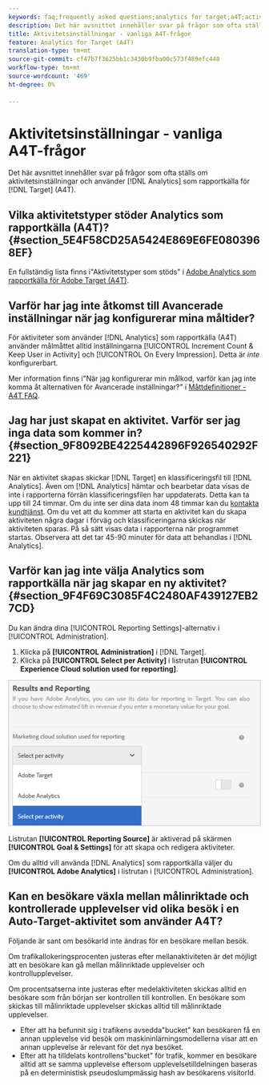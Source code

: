 ```yaml
---
keywords: faq;frequently asked questions;analytics for target;a4T;activity setup
description: Det här avsnittet innehåller svar på frågor som ofta ställs om aktivitetsinställningar och hur Analytics används som rapportkälla för Target (A4T).
title: Aktivitetsinställningar - vanliga A4T-frågor
feature: Analytics for Target (A4T)
translation-type: tm+mt
source-git-commit: cf47b7f3625bb1c3430b9fba00c573f489efc448
workflow-type: tm+mt
source-wordcount: '469'
ht-degree: 0%

---
```



# Aktivitetsinställningar - vanliga A4T-frågor

Det här avsnittet innehåller svar på frågor som ofta ställs om aktivitetsinställningar och använder [!DNL Analytics] som rapportkälla för [!DNL Target] (A4T).

## Vilka aktivitetstyper stöder Analytics som rapportkälla (A4T)? {#section_5E4F58CD25A5424E869E6FE0803968EF}

En fullständig lista finns i&quot;Aktivitetstyper som stöds&quot; i [Adobe Analytics som rapportkälla för Adobe Target (A4T)](/help/c-integrating-target-with-mac/a4t/a4t.md#concept_7540C8C04259434AB6EE33B09F47A1DE).

## Varför har jag inte åtkomst till Avancerade inställningar när jag konfigurerar mina måltider?

För aktiviteter som använder [!DNL Analytics] som rapportkälla (A4T) använder målmåttet alltid inställningarna [!UICONTROL Increment Count & Keep User in Activity] och [!UICONTROL On Every Impression]. Detta är *inte* konfigurerbart.

Mer information finns i&quot;När jag konfigurerar min målkod, varför kan jag inte komma åt alternativen för Avancerade inställningar?&quot; i [Måttdefinitioner - A4T FAQ](/help/c-integrating-target-with-mac/a4t/r-a4t-faq/a4t-faq-metric-definition.md).

## Jag har just skapat en aktivitet. Varför ser jag inga data som kommer in? {#section_9F8092BE4225442896F926540292F221}

När en aktivitet skapas skickar [!DNL Target] en klassificeringsfil till [!DNL Analytics]. Även om [!DNL Analytics] hämtar och bearbetar data visas de inte i rapporterna förrän klassificeringsfilen har uppdaterats. Detta kan ta upp till 24 timmar. Om du inte ser dina data inom 48 timmar kan du [kontakta kundtjänst](/help/cmp-resources-and-contact-information.md#reference_ACA3391A00EF467B87930A450050077C). Om du vet att du kommer att starta en aktivitet kan du skapa aktiviteten några dagar i förväg och klassificeringarna skickas när aktiviteten sparas. På så sätt visas data i rapporterna när programmet startas. Observera att det tar 45-90 minuter för data att behandlas i [!DNL Analytics].

## Varför kan jag inte välja Analytics som rapportkälla när jag skapar en ny aktivitet? {#section_9F4F69C3085F4C2480AF439127EB27CD}

Du kan ändra dina [!UICONTROL Reporting Settings]-alternativ i [!UICONTROL Administration].

1. Klicka på **[!UICONTROL Administration]** i [!DNL Target].
1. Klicka på **[!UICONTROL Select per Activity]** i listrutan **[!UICONTROL Experience Cloud solution used for reporting]**.

![](assets/select-per-activity.png)

Listrutan **[!UICONTROL Reporting Source]** är aktiverad på skärmen **[!UICONTROL Goal & Settings]** för att skapa och redigera aktiviteter.

Om du alltid vill använda [!DNL Analytics] som rapportkälla väljer du **[!UICONTROL Adobe Analytics]** i listrutan i [!UICONTROL Administration].

## Kan en besökare växla mellan målinriktade och kontrollerade upplevelser vid olika besök i en Auto-Target-aktivitet som använder A4T?

Följande är sant om besökarId inte ändras för en besökare mellan besök.

Om trafikallokeringsprocenten justeras efter mellanaktiviteten är det möjligt att en besökare kan gå mellan målinriktade upplevelser och kontrollupplevelser.

Om procentsatserna inte justeras efter medelaktiviteten skickas alltid en besökare som från början ser kontrollen till kontrollen. En besökare som skickas till målinriktade upplevelser skickas alltid till målinriktade upplevelser.

* Efter att ha befunnit sig i trafikens avsedda&quot;bucket&quot; kan besökaren få en annan upplevelse vid besök om maskininlärningsmodellerna visar att en annan upplevelse är relevant för det nya besöket.
* Efter att ha tilldelats kontrollens&quot;bucket&quot; för trafik, kommer en besökare alltid att se samma upplevelse eftersom upplevelsetilldelningen baseras på en deterministisk pseudoslumpmässig hash av besökarens visitorId.

